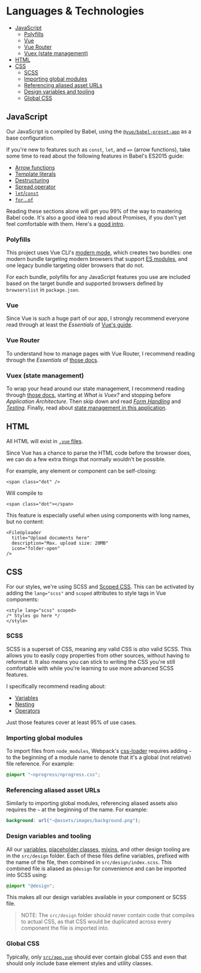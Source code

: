 # Languages & Technologies

- [JavaScript](#javascript)
  - [Polyfills](#polyfills)
  - [Vue](#vue)
  - [Vue Router](#vue-router)
  - [Vuex (state management)](#vuex-state-management)
- [HTML](#html)
- [CSS](#css)
  - [SCSS](#scss)
  - [Importing global modules](#importing-global-modules)
  - [Referencing aliased asset URLs](#referencing-aliased-asset-urls)
  - [Design variables and tooling](#design-variables-and-tooling)
  - [Global CSS](#global-css)

## JavaScript

Our JavaScript is compiled by Babel, using the [`@vue/babel-preset-app`](https://github.com/vuejs/vue-cli/tree/dev/packages/%40vue/babel-preset-app) as a base configuration.

If you're new to features such as `const`, `let`, and `=>` (arrow functions), take some time to read about the following features in Babel's ES2015 guide:

- [Arrow functions](https://babeljs.io/learn-es2015/#ecmascript-2015-features-arrows-and-lexical-this)
- [Template literals](https://babeljs.io/learn-es2015/#ecmascript-2015-features-template-strings)
- [Destructuring](https://babeljs.io/learn-es2015/#ecmascript-2015-features-destructuring)
- [Spread operator](https://babeljs.io/learn-es2015/#ecmascript-2015-features-default-rest-spread)
- [`let`/`const`](https://babeljs.io/learn-es2015/#ecmascript-2015-features-let-const)
- [`for`...`of`](https://babeljs.io/learn-es2015/#ecmascript-2015-features-iterators-for-of)

Reading these sections alone will get you 99% of the way to mastering Babel code. It's also a good idea to read about Promises, if you don't yet feel comfortable with them. Here's a [good intro](https://developers.google.com/web/fundamentals/getting-started/primers/promises).

### Polyfills

This project uses Vue CLI's [modern mode](https://cli.vuejs.org/guide/browser-compatibility.html#modern-mode), which creates two bundles: one modern bundle targeting modern browsers that support [ES modules](https://jakearchibald.com/2017/es-modules-in-browsers/), and one legacy bundle targeting older browsers that do not.

For each bundle, polyfills for any JavaScript features you use are included based on the target bundle and supported browsers defined by `browserslist` in `package.json`.

### Vue

Since Vue is such a huge part of our app, I strongly recommend everyone read through at least the _Essentials_ of [Vue's guide](https://vuejs.org/v2/guide/).

### Vue Router

To understand how to manage pages with Vue Router, I recommend reading through the _Essentials_ of [those docs](https://router.vuejs.org/en/essentials/getting-started.html).

### Vuex (state management)

To wrap your head around our state management, I recommend reading through [those docs](https://vuex.vuejs.org/guide), starting at _What is Vuex?_ and stopping before _Application Architecture_. Then skip down and read [_Form Handling_](https://vuex.vuejs.org/en/forms.html) and [_Testing_](https://vuex.vuejs.org/en/testing.html). Finally, read about [state management in this application](./state.md).

## HTML

All HTML will exist in [`.vue` files](https://vuejs.org/v2/guide/single-file-components.html).

Since Vue has a chance to parse the HTML code before the browser does, we can do a few extra things that normally wouldn't be possible.

For example, any element or component can be self-closing:

```vue
<span class="dot" />
```

Will compile to

```vue
<span class="dot"></span>
```

This feature is especially useful when using components with long names, but no content:

```vue
<FileUploader
  title="Upload documents here"
  description="Max. upload size: 20MB"
  icon="folder-open"
/>
```

## CSS

For our styles, we're using SCSS and [Scoped CSS](https://vue-loader.vuejs.org/guide/scoped-css.html). This can be activated by adding the `lang="scss"` and `scoped` attributes to style tags in Vue components:

```vue
<style lang="scss" scoped>
/* Styles go here */
</style>
```

### SCSS

SCSS is a superset of CSS, meaning any valid CSS is _also_ valid SCSS. This allows you to easily copy properties from other sources, without having to reformat it. It also means you can stick to writing the CSS you're still comfortable with while you're learning to use more advanced SCSS features.

I specifically recommend reading about:

- [Variables](http://sass-lang.com/guide#topic-2)
- [Nesting](http://sass-lang.com/guide#topic-3)
- [Operators](http://sass-lang.com/guide#topic-8)

Just those features cover at least 95% of use cases.

### Importing global modules

To import files from `node_modules`, Webpack's [css-loader](https://github.com/webpack-contrib/css-loader) requires adding `~` to the beginning of a module name to denote that it's a global (not relative) file reference. For example:

```scss
@import "~nprogress/nprogress.css";
```

### Referencing aliased asset URLs

Similarly to importing global modules, referencing aliased assets also requires the `~` at the beginning of the name. For example:

```scss
background: url("~@assets/images/background.png");
```

### Design variables and tooling

All our [variables](https://sass-lang.com/guide#topic-2), [placeholder classes](https://sass-lang.com/guide#topic-7), [mixins](https://sass-lang.com/guide#topic-6), and other design tooling are in the `src/design` folder. Each of these files define variables, prefixed with the name of the file, then combined in `src/design/index.scss`. This combined file is aliased as `@design` for convenience and can be imported into SCSS using:

```scss
@import "@design";
```

This makes all our design variables available in your component or SCSS file.

> NOTE: The `src/design` folder should never contain code that compiles to actual CSS, as that CSS would be duplicated across every component the file is imported into.

### Global CSS

Typically, only [`src/app.vue`](../src/app.vue) should ever contain global CSS and even that should only include base element styles and utility classes.
